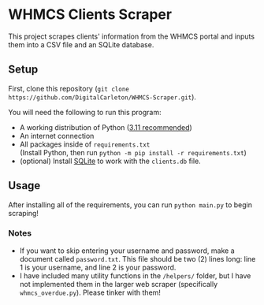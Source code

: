 # WHMCS Clients Scraper
This project scrapes clients' information from the WHMCS portal and inputs them into a CSV file and an SQLite database.

## Setup
First, clone this repository (```git clone https://github.com/DigitalCarleton/WHMCS-Scraper.git```).

You will need the following to run this program:
- A working distribution of Python ([3.11 recommended](https://www.python.org/downloads/release/python-3119/))
- An internet connection
- All packages inside of ```requirements.txt```
<br>(Install Python, then run ```python -m pip install -r requirements.txt```)
- (optional) Install [SQLite](https://sqlite.org/) to work with the ```clients.db``` file.

## Usage
After installing all of the requirements, you can run ```python main.py``` to begin scraping!

### Notes
- If you want to skip entering your username and password, make a document called ```password.txt```. This file should be two (2) lines long: line 1 is your username, and line 2 is your password.
- I have included many utility functions in the ```/helpers/``` folder, but I have not implemented them in the larger web scraper (specifically ```whmcs_overdue.py```). Please tinker with them!
